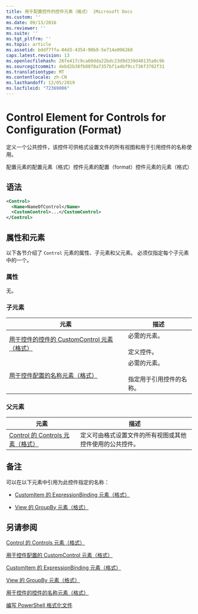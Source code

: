 ```yaml
---
title: 用于配置控件的控件元素（格式） |Microsoft Docs
ms.custom: ''
ms.date: 09/13/2016
ms.reviewer: ''
ms.suite: ''
ms.tgt_pltfrm: ''
ms.topic: article
ms.assetid: bddf7ffa-04d3-4354-90b9-5e714e096260
caps.latest.revision: 13
ms.openlocfilehash: 26fe417c9ca60dda22bdc23d9d339d40135a0c9b
ms.sourcegitcommit: debd2b38fb8070a7357bf1a4bf9cc736f3702f31
ms.translationtype: MT
ms.contentlocale: zh-CN
ms.lasthandoff: 12/05/2019
ms.locfileid: "72369006"
---
```

# <a name="control-element-for-controls-for-configuration-format"></a>Control Element for Controls for Configuration (Format)

定义一个公共控件，该控件可供格式设置文件的所有视图和用于引用控件的名称使用。

配置元素的配置元素（格式）控件元素的配置（format）控件元素的元素（格式）

## <a name="syntax"></a>语法

```xml
<Control>
  <Name>NameOfControl</Name>
  <CustomControl>...</CustomControl>
</Control>
```

## <a name="attributes-and-elements"></a>属性和元素

以下各节介绍了 `Control` 元素的属性、子元素和父元素。 必须仅指定每个子元素中的一个。

### <a name="attributes"></a>属性

无。

### <a name="child-elements"></a>子元素

|元素|描述|
|-------------|-----------------|
|[用于控件的控件的 CustomControl 元素（格式）](./customcontrol-element-for-control-for-controls-for-configuration-format.md)|必需的元素。<br /><br /> 定义控件。|
|[用于控件配置的名称元素（格式）](./name-element-for-control-for-controls-for-configuration-format.md)|必需的元素。<br /><br /> 指定用于引用控件的名称。|

### <a name="parent-elements"></a>父元素

|元素|描述|
|-------------|-----------------|
|[Control 的 Controls 元素（格式）](./controls-element-for-configuration-format.md)|定义可由格式设置文件的所有视图或其他控件使用的公共控件。|

## <a name="remarks"></a>备注

可以在以下元素中引用为此控件指定的名称：

- [CustomItem 的 ExpressionBinding 元素（格式）](./expressionbinding-element-for-customitem-for-controls-for-configuration-format.md)

- [View 的 GroupBy 元素（格式）](./groupby-element-for-view-format.md)

## <a name="see-also"></a>另请参阅

[Control 的 Controls 元素（格式）](./controls-element-for-configuration-format.md)

[用于控件配置的 CustomControl 元素（格式）](./customcontrol-element-for-control-for-controls-for-configuration-format.md)

[CustomItem 的 ExpressionBinding 元素（格式）](./expressionbinding-element-for-customitem-for-controls-for-configuration-format.md)

[View 的 GroupBy 元素（格式）](./groupby-element-for-view-format.md)

[用于控件的控件的名称元素（格式）](./name-element-for-control-for-controls-for-configuration-format.md)

[编写 PowerShell 格式化文件](./writing-a-powershell-formatting-file.md)
